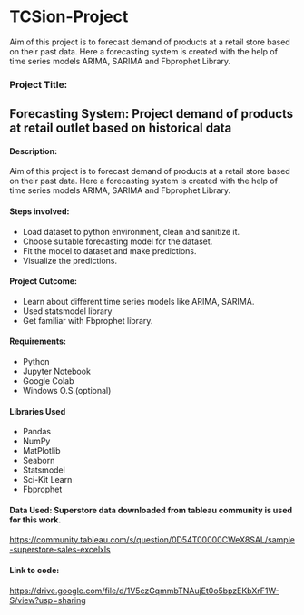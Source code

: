 # TCSion-Project
Aim of this project is to forecast demand of products at a retail store based on their past data. Here a forecasting system is created with the help of time series models ARIMA, SARIMA and Fbprophet Library.
### **Project Title:**

## **Forecasting System: Project demand of products at retail outlet based on historical data**

#### **Description**:

Aim of this project is to forecast demand of products at a retail store based on their past data.
Here a forecasting system is created with the help of time series models ARIMA, SARIMA and Fbprophet Library.

#### **Steps involved**:
 - Load dataset to python environment, clean and sanitize it.
 - Choose suitable forecasting model for the dataset.
 - Fit the model to dataset and make predictions.
 - Visualize the predictions.
 
 #### **Project Outcome:**
  - Learn about different time series models like ARIMA, SARIMA.
  - Used statsmodel library
  - Get familiar with Fbprophet library.

#### **Requirements:**
  - Python
  - Jupyter Notebook
  - Google Colab
  - Windows O.S.(optional)

#### **Libraries Used**
 - Pandas
 - NumPy
 - MatPlotlib
 - Seaborn
 - Statsmodel
 - Sci-Kit Learn
 - Fbprophet

#### **Data Used:** Superstore data downloaded from tableau community is used for this work.
https://community.tableau.com/s/question/0D54T00000CWeX8SAL/sample-superstore-sales-excelxls

#### **Link to code:** 
https://drive.google.com/file/d/1V5czGqmmbTNAujEt0o5bpzEKbXrF1W-S/view?usp=sharing

